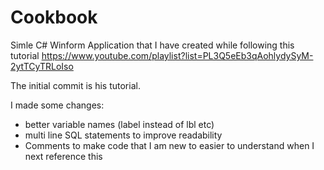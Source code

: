 Cookbook
========
Simle C# Winform Application that I have created while following this tutorial
https://www.youtube.com/playlist?list=PL3Q5eEb3qAohlydySyM-2ytTCyTRLoIso

The initial commit is his tutorial.

I made some changes: 
* better variable names (label instead of lbl etc) 
* multi line SQL statements to improve readability
* Comments to make code that I am new to easier to understand when I next reference this